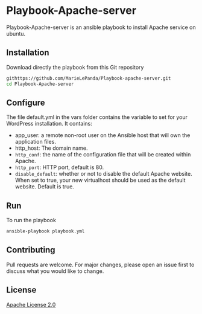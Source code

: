 # Playbook-Apache-server

Playbook-Apache-server is an ansible playbook to install Apache service on ubuntu.

## Installation

Download directly the playbook from this Git repository

```bash
githttps://github.com/MarieLePanda/Playbook-apache-server.git
cd Playbook-Apache-server
```

## Configure

The file default.yml in the vars folder contains the variable to set for your WordPress installation.
It contains:
- app_user: a remote non-root user on the Ansible host that will own the application files.
- http_host: The domain name.
- `http_conf`: the name of the configuration file that will be created within Apache.
- `http_port`: HTTP port, default is 80.
- `disable_default`: whether or not to disable the default Apache website. When set to true, your new virtualhost should be used as the default website. Default is true.

## Run

To run the playbook
```Bash
ansible-playbook playbook.yml
```

## Contributing
Pull requests are welcome. For major changes, please open an issue first to discuss what you would like to change.



## License
[Apache License 2.0](http://www.apache.org/licenses/LICENSE-2.0)
